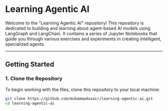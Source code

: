# Learning Agentic AI

Welcome to the "Learning Agentic AI" repository! This repository is dedicated to building and learning about agent-based AI models using LangGraph and LangChain. It contains a series of Jupyter Notebooks that guide you through various exercises and experiments in creating intelligent, specialized agents.

---

## Getting Started

### 1. **Clone the Repository**

To begin working with the files, clone this repository to your local machine:

```bash
git clone https://github.com/muhammaduxair/learning-agentic-ai.git
cd learning-agentic-ai

